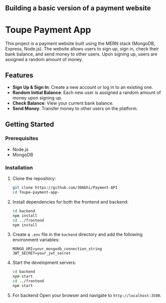 
## Building a basic version of a payment website
# Toupe Payment App

This project is a payment website built using the MERN stack (MongoDB, Express, Node.js). The website allows users to sign up, sign in, check their bank balance, and send money to other users. Upon signing up, users are assigned a random amount of money.

## Features

- **Sign Up & Sign In**: Create a new account or log in to an existing one.
- **Random Initial Balance**: Each new user is assigned a random amount of money upon signing up.
- **Check Balance**: View your current bank balance.
- **Send Money**: Transfer money to other users on the platform.

## Getting Started

### Prerequisites

- Node.js
- MongoDB

### Installation

1. Clone the repository:
    ```bash
    git clone https://github.com/30Abhi/Payment-API
    cd Toupe-payment-app-
    ```

2. Install dependencies for both the frontend and backend:
    ```bash
    cd backend
    npm install
    cd ../frontend
    npm install
    ```

3. Create a `.env` file in the `backend` directory and add the following environment variables:
    ```
    MONGO_URI=your_mongodb_connection_string
    JWT_SECRET=your_jwt_secret
    ```

4. Start the development servers:
    ```bash
    cd backend
    npm start
    cd ../frontend
    npm start
    ```

5. For backend Open your browser and navigate to `http://localhost:3500`.


